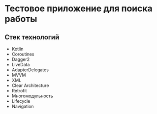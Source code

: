 # Тестовое приложение для поиска работы
## Стек технологий
* Kotlin
* Coroutines
* Dagger2
* LiveData
* AdapterDelegates
* MVVM
* XML
* Clear Architecture
* Retrofit
* Многомодульность
* Lifecycle
* Navigation
